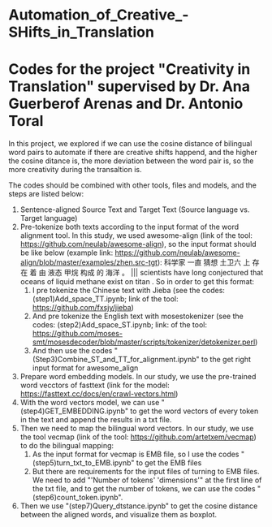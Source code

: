 # Automation_of_Creative_-SHifts_in_Translation
# Codes for the project "Creativity in Translation" supervised by Dr. Ana Guerberof Arenas and Dr. Antonio Toral

In this project, we explored if we can use the cosine distance of bilingual word pairs to automate if there are creative shifts happend, and the higher the cosine ditance is, the more deviation between the word pair is, so the more creativity during the transaltion is.  

The codes should be combined with other tools, files and models, and the steps are listed below:
1. Sentence-aligned Source Text and Target Text (Source language vs. Target language)
2. Pre-tokenize both texts according to the input format of the word alignment tool. In this study, we used awesome-align (link of the tool: https://github.com/neulab/awesome-align), so the input format should be like below (example link: https://github.com/neulab/awesome-align/blob/master/examples/zhen.src-tgt):
   科学家 一直 猜想 土卫六 上 存在 着 由 液态 甲烷 构成 的 海洋 。 ||| scientists have long conjectured that oceans of liquid methane exist on titan .
   So in order to get this format:
    1) I pre tokenize the Chinese text with Jieba (see the codes: (step1)Add_space_TT.ipynb; link of the tool: https://github.com/fxsjy/jieba)
    2) And pre tokenize the English text with mosestokenizer (see the codes: (step2)Add_space_ST.ipynb; link: of the tool: https://github.com/moses-smt/mosesdecoder/blob/master/scripts/tokenizer/detokenizer.perl)
    3) And then use the codes "(Step3)Combine_ST_and_TT_for_alignment.ipynb" to the get right input format for awesome_align
3. Prepare word embedding models. In our study, we use the pre-trained word vecctors of fasttext (link for the model: https://fasttext.cc/docs/en/crawl-vectors.html)
4. With the word vectors model, we can use "(step4)GET_EMBEDDING.ipynb" to get the word vectors of every token in the text and append the results in a txt file.
5. Then we need to map the bilingual word vectors. In our study, we use the tool vecmap (link of the tool: https://github.com/artetxem/vecmap) to do the bilingual mapping:
    1) As the input format for vecmap is EMB file, so I use the codes "(step5)turn_txt_to_EMB.ipynb" to get the EMB files
    2) But there are requirements for the input files of turning to EMB files. We need to add "'Number of tokens' 'dimensions'" at the first line of the txt file, and to get the number of tokens, we can use the codes "(step6)count_token.ipynb".
6. Then we use "(step7)Query_dtstance.ipynb" to get the cosine distance between the aligned words, and visualize them as boxplot.
